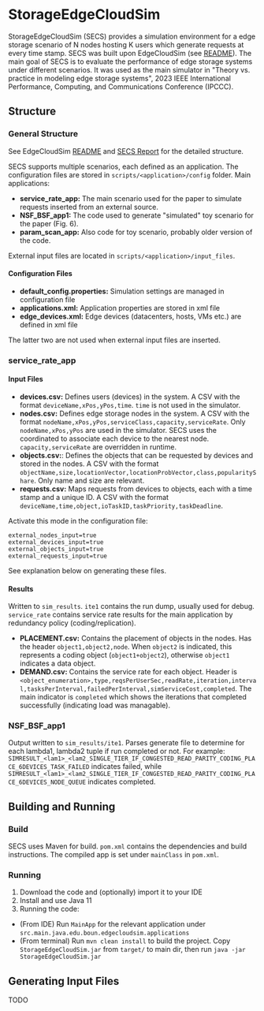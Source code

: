 # StorageEdgeCloudSim

StorageEdgeCloudSim (SECS) provides a simulation environment for a edge storage scenario of N nodes hosting K users which generate requests at every time stamp. SECS was built upon EdgeCloudSim (see [README](/README_ECS.md)). The main goal of SECS is to evaluate the performance of edge storage systems under different scenarios.
It was used as the main simulator in "Theory vs. practice in modeling edge storage systems", 2023 IEEE International Performance, Computing, and Communications Conference (IPCCC).

## Structure
### General Structure
See EdgeCloudSim  [README](/README_ECS.md)  and [SECS Report](/SECS_Report.pd) for the detailed structure.

SECS supports multiple scenarios, each defined as an application.
The configuration files are stored in `scripts/<application>/config` folder. Main applications:
- **service_rate_app:** The main scenario used for the paper to simulate requests inserted from an external source.
- **NSF_BSF_app1:** The code used to generate "simulated" toy scenario for the paper (Fig. 6).
- **param_scan_app:** Also code for toy scenario, probably older version of the code.

External input files are located in `scripts/<application>/input_files`. 

#### Configuration Files
- **default_config.properties:** Simulation settings are managed in configuration file
- **applications.xml:** Application properties are stored in xml file
- **edge_devices.xml:** Edge devices (datacenters, hosts, VMs etc.) are defined in xml file

The latter two are not used when external input files are inserted.

### service_rate_app
#### Input Files
- **devices.csv:** Defines users (devices) in the system. A CSV with the format `deviceName,xPos,yPos,time`. `time` is not used in the simulator.
- **nodes.csv:** Defines edge storage nodes in the system. A CSV with the format `nodeName,xPos,yPos,serviceClass,capacity,serviceRate`.  Only `nodeName,xPos,yPos` are used in the simulator. SECS uses the coordinated to associate each device to the nearest node. `capacity,serviceRate` are overridden in runtime.
- **objects.csv:**: Defines the objects that can be requested by devices and stored in the nodes. A CSV with the format `objectName,size,locationVector,locationProbVector,class,popularityShare`. Only name and size are relevant.
- **requests.csv:** Maps requests from devices to objects, each with a time stamp and a unique ID. A CSV with the format `deviceName,time,object,ioTaskID,taskPriority,taskDeadline`.

Activate this mode in the configuration file:
```
external_nodes_input=true
external_devices_input=true
external_objects_input=true
external_requests_input=true
```

See explanation below on generating these files.

#### Results
Written to `sim_results`. `ite1` contains the run dump, usually used for debug.
`service_rate` contains service rate results for the main application by redundancy policy (coding/replication).
- **PLACEMENT.csv:** Contains the placement of objects in the nodes. Has the header `object1,object2,node`. When `object2` is indicated, this represents a coding object (`object1+object2`), otherwise `object1` indicates a data object.
- **DEMAND.csv:** Contains the service rate for each object. Header is `<object_enumeration>,type,reqsPerUserSec,readRate,iteration,interval,tasksPerInterval,failedPerInterval,simServiceCost,completed`. The main indicator is `completed` which shows the iterations that completed successfully (indicating load was managable).

### NSF_BSF_app1
Output written to `sim_results/ite1`. Parses generate file to determine for each lambda1, lambda2 tuple if run completed or not. For example: `SIMRESULT_<lam1>_<lam2_SINGLE_TIER_IF_CONGESTED_READ_PARITY_CODING_PLACE_6DEVICES_TASK_FAILED` indicates failed, while `SIMRESULT_<lam1>_<lam2_SINGLE_TIER_IF_CONGESTED_READ_PARITY_CODING_PLACE_6DEVICES_NODE_QUEUE` indicates completed.


## Building and Running
### Build
SECS uses Maven for build. `pom.xml` contains the dependencies and build instructions.
The compiled app is set under `mainClass` in `pom.xml`.

### Running

1. Download the code and (optionally) import it to your IDE
2. Install and use Java 11
3. Running the code:
- (From IDE) Run `MainApp` for the relevant application under `src.main.java.edu.boun.edgecloudsim.applications`
- (From terminal) Run `mvn clean install` to build the project. Copy `StorageEdgeCloudSim.jar` from `target/` to main dir, then run `java -jar StorageEdgeCloudSim.jar`

## Generating Input Files
TODO


